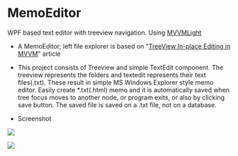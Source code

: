 # MemoEditor
WPF based text editor with treeview navigation. Using [MVVMLight](https://github.com/lbugnion/mvvmlight)

- A MemoEditor; 
left file explorer is based on "[TreeView In-place Editing in MVVM](https://treeviewinplaceedit.codeplex.com)"  article


- This project consists of Treeview and simple TextEdit component. The treeview represents 
the folders and textedit represents their text files(.txt). These result in simple MS Windows Explorer style memo editor.
Easily create *.txt(.html) memo and it is automatically saved when tree focus moves to another node, or program exits, or also by clicking save button. 
The saved file is saved on a .txt file, not on a database.

- Screenshot

<img src="./screenshot1.png" width="" height=""></img> 

<img src="./screenshot2.png" width="" height=""></img> 
